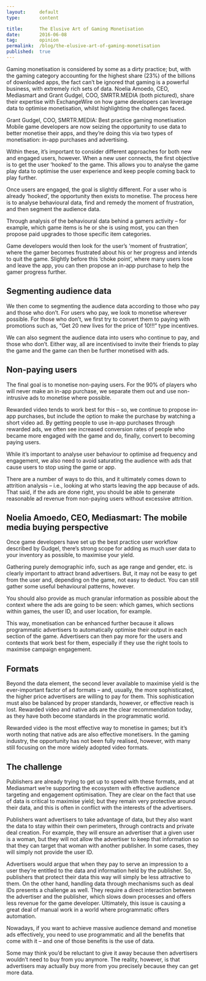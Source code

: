 ```yaml
---
layout:     default
type:       content

title:      The Elusive Art of Gaming Monetisation
date:       2016-06-08
tag:        opinion
permalink:  /blog/the-elusive-art-of-gaming-monetisation
published:  true
---
```


Gaming monetisation is considered by some as a dirty practice; but, with the gaming category accounting for the highest share (23%) of the billions of downloaded apps, the fact can’t be ignored that gaming is a powerful business, with extremely rich sets of data. Noelia Amoedo, CEO, Mediasmart and Grant Gudgel, COO, SMRTR.MEDIA (both pictured), share their expertise with ExchangeWire on how game developers can leverage data to optimise monetisation, whilst highlighting the challenges faced.

Grant Gudgel, COO, SMRTR.MEDIA: Best practice gaming monetisation
Mobile game developers are now seizing the opportunity to use data to better monetise their apps, and they’re doing this via two types of monetisation: in-app purchases and advertising.

Within these, it’s important to consider different approaches for both new and engaged users, however. When a new user connects, the first objective is to get the user ‘hooked’ to the game. This allows you to analyse the game play data to optimise the user experience and keep people coming back to play further.

Once users are engaged, the goal is slightly different. For a user who is already ‘hooked’, the opportunity then exists to monetise. The process here is to analyse behavioural data, find and remedy the moment of frustration, and then segment the audience data.

Through analysis of the behavioural data behind a gamers activity – for example, which game items is he or she is using most, you can then propose paid upgrades to those specific item categories.

Game developers would then look for the user’s ‘moment of frustration’, where the gamer becomes frustrated about his or her progress and intends to quit the game. Slightly before this ‘choke point’, where many users lose and leave the app, you can then propose an in-app purchase to help the gamer progress further.

## Segmenting audience data

We then come to segmenting the audience data according to those who pay and those who don’t. For users who pay, we look to monetise wherever possible. For those who don’t, we first try to convert them to paying with promotions such as, “Get 20 new lives for the price of 10!!!” type incentives.

We can also segment the audience data into users who continue to pay, and those who don’t. Either way, all are incentivised to invite their friends to play the game and the game can then be further monetised with ads.

## Non-paying users

The final goal is to monetise non-paying users. For the 90% of players who will never make an in-app purchase, we separate them out and use non-intrusive ads to monetise where possible.

Rewarded video tends to work best for this – so, we continue to propose in-app purchases, but include the option to make the purchase by watching a short video ad.
By getting people to use in-app purchases through rewarded ads, we often see increased conversion rates of people who became more engaged with the game and do, finally, convert to becoming paying users.

While it’s important to analyse user behaviour to optimise ad frequency and engagement, we also need to avoid saturating the audience with ads that cause users to stop using the game or app.

There are a number of ways to do this, and it ultimately comes down to attrition analysis – i.e., looking at who starts leaving the app because of ads. That said, if the ads are done right, you should be able to generate reasonable ad revenue from non-paying users without excessive attrition.

## Noelia Amoedo, CEO, Mediasmart: The mobile media buying perspective

Once game developers have set up the best practice user workflow described by Gudgel, there’s strong scope for adding as much user data to your inventory as possible, to maximise your yield.

Gathering purely demographic info, such as age range and gender, etc. is clearly important to attract brand advertisers. But, it may not be easy to get from the user and, depending on the game, not easy to deduct. You can still gather some useful behavioural patterns, however.

You should also provide as much granular information as possible about the context where the ads are going to be seen: which games, which sections within games, the user ID, and user location, for example.

This way, monetisation can be enhanced further because it allows programmatic advertisers to automatically optimise their output in each section of the game. Advertisers can then pay more for the users and contexts that work best for them, especially if they use the right tools to maximise campaign engagement.

## Formats

Beyond the data element, the second lever available to maximise yield is the ever-important factor of ad formats – and, usually, the more sophisticated, the higher price advertisers are willing to pay for them. This sophistication must also be balanced by proper standards, however, or effective reach is lost. Rewarded video and native ads are the clear recommendation today, as they have both become standards in the programmatic world.

Rewarded video is the most effective way to monetise in games; but it’s worth noting that native ads are also effective monetisers. In the gaming industry, the opportunity has not been fully realised, however, with many still focusing on the more widely adopted video formats.

## The challenge

Publishers are already trying to get up to speed with these formats, and at Mediasmart we’re supporting the ecosystem with effective audience targeting and engagement optimisation. They are clear on the fact that use of data is critical to maximise yield; but they remain very protective around their data, and this is often in conflict with the interests of the advertisers.

Publishers want advertisers to take advantage of data, but they also want the data to stay within their own perimeters, through contracts and private deal creation. For example, they will ensure an advertiser that a given user is a woman, but they will not allow the advertiser to keep that information so that they can target that woman with another publisher. In some cases, they will simply not provide the user ID.

Advertisers would argue that when they pay to serve an impression to a user they’re entitled to the data and information held by the publisher. So, publishers that protect their data this way will simply be less attractive to them. On the other hand, handling data through mechanisms such as deal IDs presents a challenge as well. They require a direct interaction between the advertiser and the publisher, which slows down processes and offers less revenue for the game developer. Ultimately, this issue is causing a great deal of manual work in a world where programmatic offers automation.

Nowadays, if you want to achieve massive audience demand and monetise ads effectively, you need to use programmatic and all the benefits that come with it – and one of those benefits is the use of data.

Some may think you’d be reluctant to give it away because then advertisers wouldn’t need to buy from you anymore. The reality, however, is that advertisers may actually buy more from you precisely because they can get more data.
